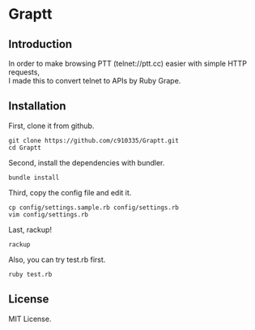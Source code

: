 # Graptt
## Introduction
In order to make browsing PTT (telnet://ptt.cc) easier with simple HTTP requests,  
I made this to convert telnet to APIs by Ruby Grape.
## Installation
First, clone it from github.

    git clone https://github.com/c910335/Graptt.git
    cd Graptt
Second, install the dependencies with bundler.

    bundle install
Third, copy the config file and edit it.

    cp config/settings.sample.rb config/settings.rb
    vim config/settings.rb
Last, rackup!

    rackup
Also, you can try test.rb first.

    ruby test.rb
## License
MIT License.

